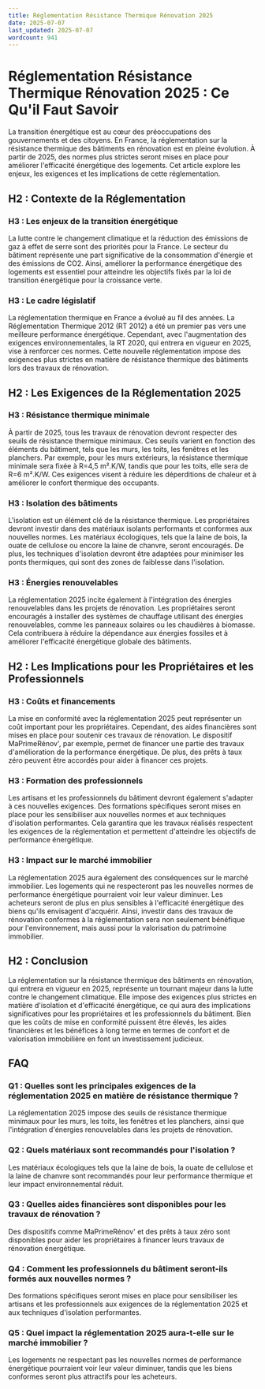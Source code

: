 ```yaml
---
title: Réglementation Résistance Thermique Rénovation 2025
date: 2025-07-07
last_updated: 2025-07-07
wordcount: 941
---
```


# Réglementation Résistance Thermique Rénovation 2025 : Ce Qu'il Faut Savoir

La transition énergétique est au cœur des préoccupations des gouvernements et des citoyens. En France, la réglementation sur la résistance thermique des bâtiments en rénovation est en pleine évolution. À partir de 2025, des normes plus strictes seront mises en place pour améliorer l'efficacité énergétique des logements. Cet article explore les enjeux, les exigences et les implications de cette réglementation.

## H2 : Contexte de la Réglementation

### H3 : Les enjeux de la transition énergétique

La lutte contre le changement climatique et la réduction des émissions de gaz à effet de serre sont des priorités pour la France. Le secteur du bâtiment représente une part significative de la consommation d'énergie et des émissions de CO2. Ainsi, améliorer la performance énergétique des logements est essentiel pour atteindre les objectifs fixés par la loi de transition énergétique pour la croissance verte.

### H3 : Le cadre législatif

La réglementation thermique en France a évolué au fil des années. La Réglementation Thermique 2012 (RT 2012) a été un premier pas vers une meilleure performance énergétique. Cependant, avec l'augmentation des exigences environnementales, la RT 2020, qui entrera en vigueur en 2025, vise à renforcer ces normes. Cette nouvelle réglementation impose des exigences plus strictes en matière de résistance thermique des bâtiments lors des travaux de rénovation.

## H2 : Les Exigences de la Réglementation 2025

### H3 : Résistance thermique minimale

À partir de 2025, tous les travaux de rénovation devront respecter des seuils de résistance thermique minimaux. Ces seuils varient en fonction des éléments du bâtiment, tels que les murs, les toits, les fenêtres et les planchers. Par exemple, pour les murs extérieurs, la résistance thermique minimale sera fixée à R=4,5 m².K/W, tandis que pour les toits, elle sera de R=6 m².K/W. Ces exigences visent à réduire les déperditions de chaleur et à améliorer le confort thermique des occupants.

### H3 : Isolation des bâtiments

L'isolation est un élément clé de la résistance thermique. Les propriétaires devront investir dans des matériaux isolants performants et conformes aux nouvelles normes. Les matériaux écologiques, tels que la laine de bois, la ouate de cellulose ou encore la laine de chanvre, seront encouragés. De plus, les techniques d'isolation devront être adaptées pour minimiser les ponts thermiques, qui sont des zones de faiblesse dans l'isolation.

### H3 : Énergies renouvelables

La réglementation 2025 incite également à l'intégration des énergies renouvelables dans les projets de rénovation. Les propriétaires seront encouragés à installer des systèmes de chauffage utilisant des énergies renouvelables, comme les panneaux solaires ou les chaudières à biomasse. Cela contribuera à réduire la dépendance aux énergies fossiles et à améliorer l'efficacité énergétique globale des bâtiments.

## H2 : Les Implications pour les Propriétaires et les Professionnels

### H3 : Coûts et financements

La mise en conformité avec la réglementation 2025 peut représenter un coût important pour les propriétaires. Cependant, des aides financières sont mises en place pour soutenir ces travaux de rénovation. Le dispositif MaPrimeRénov', par exemple, permet de financer une partie des travaux d'amélioration de la performance énergétique. De plus, des prêts à taux zéro peuvent être accordés pour aider à financer ces projets.

### H3 : Formation des professionnels

Les artisans et les professionnels du bâtiment devront également s'adapter à ces nouvelles exigences. Des formations spécifiques seront mises en place pour les sensibiliser aux nouvelles normes et aux techniques d'isolation performantes. Cela garantira que les travaux réalisés respectent les exigences de la réglementation et permettent d'atteindre les objectifs de performance énergétique.

### H3 : Impact sur le marché immobilier

La réglementation 2025 aura également des conséquences sur le marché immobilier. Les logements qui ne respecteront pas les nouvelles normes de performance énergétique pourraient voir leur valeur diminuer. Les acheteurs seront de plus en plus sensibles à l'efficacité énergétique des biens qu'ils envisagent d'acquérir. Ainsi, investir dans des travaux de rénovation conformes à la réglementation sera non seulement bénéfique pour l'environnement, mais aussi pour la valorisation du patrimoine immobilier.

## H2 : Conclusion

La réglementation sur la résistance thermique des bâtiments en rénovation, qui entrera en vigueur en 2025, représente un tournant majeur dans la lutte contre le changement climatique. Elle impose des exigences plus strictes en matière d'isolation et d'efficacité énergétique, ce qui aura des implications significatives pour les propriétaires et les professionnels du bâtiment. Bien que les coûts de mise en conformité puissent être élevés, les aides financières et les bénéfices à long terme en termes de confort et de valorisation immobilière en font un investissement judicieux.

## FAQ

### Q1 : Quelles sont les principales exigences de la réglementation 2025 en matière de résistance thermique ?

La réglementation 2025 impose des seuils de résistance thermique minimaux pour les murs, les toits, les fenêtres et les planchers, ainsi que l'intégration d'énergies renouvelables dans les projets de rénovation.

### Q2 : Quels matériaux sont recommandés pour l'isolation ?

Les matériaux écologiques tels que la laine de bois, la ouate de cellulose et la laine de chanvre sont recommandés pour leur performance thermique et leur impact environnemental réduit.

### Q3 : Quelles aides financières sont disponibles pour les travaux de rénovation ?

Des dispositifs comme MaPrimeRénov' et des prêts à taux zéro sont disponibles pour aider les propriétaires à financer leurs travaux de rénovation énergétique.

### Q4 : Comment les professionnels du bâtiment seront-ils formés aux nouvelles normes ?

Des formations spécifiques seront mises en place pour sensibiliser les artisans et les professionnels aux exigences de la réglementation 2025 et aux techniques d'isolation performantes.

### Q5 : Quel impact la réglementation 2025 aura-t-elle sur le marché immobilier ?

Les logements ne respectant pas les nouvelles normes de performance énergétique pourraient voir leur valeur diminuer, tandis que les biens conformes seront plus attractifs pour les acheteurs.